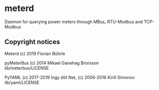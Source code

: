 # meterd
Daemon for querying power meters through MBus, RTU-Modbus and TCP-Modbus

## Copyright notices
Meterd (c) 2019 Florian Bührle

pyMeterBus (c) 2014 Mikael Ganehag Brorsson  
lib/meterbus/LICENSE

PyYAML (c) 2017-2019 Ingy döt Net, (c) 2006-2016 Kirill Simonov  
lib/yaml/LICENSE
